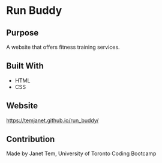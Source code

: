 # Run Buddy

## Purpose
A website that offers fitness training services.

## Built With
* HTML
* CSS

## Website
https://temjanet.github.io/run_buddy/

## Contribution
Made by Janet Tem, University of Toronto Coding Bootcamp
